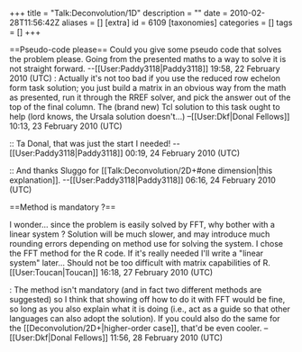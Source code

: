 +++
title = "Talk:Deconvolution/1D"
description = ""
date = 2010-02-28T11:56:42Z
aliases = []
[extra]
id = 6109
[taxonomies]
categories = []
tags = []
+++

==Pseudo-code please==
Could you give some pseudo code that solves the problem please. Going from the presented maths to a way to solve it is not straight forward. --[[User:Paddy3118|Paddy3118]] 19:58, 22 February 2010 (UTC)
: Actually it's not too bad if you use the reduced row echelon form task solution; you just build a matrix in an obvious way from the math as presented, run it through the RREF solver, and pick the answer out of the top of the final column. The (brand new) Tcl solution to this task ought to help (lord knows, the Ursala solution doesn't...) –[[User:Dkf|Donal Fellows]] 10:13, 23 February 2010 (UTC)

:: Ta Donal, that was just the start I needed! --[[User:Paddy3118|Paddy3118]] 00:19, 24 February 2010 (UTC)

:: And thanks Sluggo for [[Talk:Deconvolution/2D+#one dimension|this explanation]]. --[[User:Paddy3118|Paddy3118]] 06:16, 24 February 2010 (UTC)

==Method is mandatory ?==

I wonder... since the problem is easily solved by FFT, why bother with a linear system ? Solution will be much slower, and may introduce much rounding errors depending on method use for solving the system. I chose the FFT method for the R code. If it's really needed I'll write a "linear system" later... Should not be too difficult with matrix capabilities of R. [[User:Toucan|Toucan]] 16:18, 27 February 2010 (UTC)

: The method isn't mandatory (and in fact two different methods are suggested) so I think that showing off how to do it with FFT would be fine, so long as you also explain what it is doing (i.e., act as a guide so that other languages can also adopt the solution). If you could also do the same for the [[Deconvolution/2D+|higher-order case]], that'd be even cooler. –[[User:Dkf|Donal Fellows]] 11:56, 28 February 2010 (UTC)
